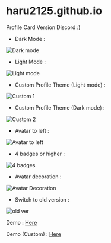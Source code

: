 # haru2125.github.io
Profile Card Version Discord :)

- Dark Mode :

![Dark mode](https://user-images.githubusercontent.com/101871896/193411623-9b2432a8-7ff8-4b6a-b6ba-588825fb2c3f.png)

- Light Mode :

![Light mode](https://user-images.githubusercontent.com/101871896/193411651-2a4695b9-c068-4243-b1f3-e609aab21734.png)

- Custom Profile Theme (Light mode) :

![Custom 1](https://user-images.githubusercontent.com/101871896/193411656-3cad389a-4ed5-446d-9043-405ade92fe69.png)

- Custom Profile Theme (Dark mode) :

![Custom 2](https://user-images.githubusercontent.com/101871896/193439409-4f84d6b6-2dce-4855-9c81-f36bee4e777d.png)

- Avatar to left :

![Avatar to left](https://user-images.githubusercontent.com/101871896/193730383-554d1b13-a9de-4e49-a26b-7290195913ed.png)

- 4 badges or higher :

![4 badges](https://user-images.githubusercontent.com/101871896/193730483-910ef2bb-3283-41ef-b344-ae8b6596b7d9.png)

- Avatar decoration :

![Avatar Decoration](https://user-images.githubusercontent.com/101871896/196020199-9b194293-13cb-4b39-a10a-286e9c34b864.png)

- Switch to old version :

![old ver](https://user-images.githubusercontent.com/101871896/196199874-ccc5b072-be65-4bfc-933c-1eb0213e286b.png)

Demo : [Here](https://haru2125.github.io/)

Demo (Custom) : [Here](https://mizuto2509.github.io/)
